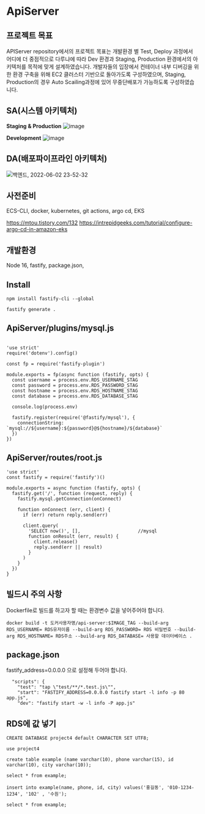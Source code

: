 # ApiServer

## 프로젝트 목표
APIServer repository에서의 프로젝트 목표는 개발환경 별 Test, Deploy 과정에서 어디에 더 중점적으로 다루냐에 따라 Dev 환경과 Staging, Production 환경에서의 아키텍처를 목적에 맞게 설계하였습니다. 개발자들의 입장에서 컨테이너 내부 디버깅을 위한 환경 구축을 위해 EC2 클러스터 기반으로 돌아가도록 구성하였으며, Staging, Production의 경우 Auto Scailing과정에 있어 무중단배포가 가능하도록 구성하였습니다.
## SA(시스템 아키텍처)
**Staging & Production**
![image](https://user-images.githubusercontent.com/50416571/171989065-db6b82e6-b6ec-4049-8776-01c7f7e441e8.png)

**Development**
![image](https://user-images.githubusercontent.com/50416571/171989076-66ee7931-e838-4720-825d-314aa489411e.png)

## DA(배포파이프라인 아키텍처)
![백엔드, 2022-06-02 23-52-32](https://user-images.githubusercontent.com/98368480/171771214-2d9a5570-153a-4e45-b1c1-68f21cf58f54.png)

## 사전준비
ECS-CLI, docker, kubernetes, git actions, argo cd, EKS

https://mtou.tistory.com/132
https://intrepidgeeks.com/tutorial/configure-argo-cd-in-amazon-eks
## 개발환경
Node 16, fastify, package.json,  


## Install
```
npm install fastify-cli --global
```

```
fastify generate .
```

## ApiServer/plugins/mysql.js 

```

'use strict'
require('dotenv').config()

const fp = require('fastify-plugin')

module.exports = fp(async function (fastify, opts) {
  const username = process.env.RDS_USERNAME_STAG
  const password = process.env.RDS_PASSWORD_STAG
  const hostname = process.env.RDS_HOSTNAME_STAG
  const database = process.env.RDS_DATABASE_STAG

  console.log(process.env)

  fastify.register(require('@fastify/mysql'), {
    connectionString: `mysql://${username}:${password}@${hostname}/${database}`
  })
})

```

## ApiServer/routes/root.js 
```
'use strict'
const fastify = require('fastify')()

module.exports = async function (fastify, opts) {
  fastify.get('/', function (request, reply) {
    fastify.mysql.getConnection(onConnect)

    function onConnect (err, client) {
      if (err) return reply.send(err)

      client.query(
        'SELECT now()', [],                     //mysql 
        function onResult (err, result) {
          client.release()
          reply.send(err || result)
        }
      )
    }
  })
}
```

## **빌드시 주의 사항** 

Dockerfile로 빌드를 하고자 할 때는 환경변수 값을 넣어주어야 합니다.


```
docker build -t 도커사용자명/api-server:$IMAGE_TAG --build-arg RDS_USERNAME= RDS유저이름 --build-arg RDS_PASSWORD= RDS 비밀번호 --build-arg RDS_HOSTNAME= RDS주소 --build-arg RDS_DATABASE= 사용할 데이터베이스 .
```

## package.json

fastify_address=0.0.0.0 으로 설정해 두어야 합니다. 
```
  "scripts": {
    "test": "tap \"test/**/*.test.js\"",
    "start": "FASTIFY_ADDRESS=0.0.0.0 fastify start -l info -p 80 app.js",
    "dev": "fastify start -w -l info -P app.js"
```

## RDS에 값 넣기

```
CREATE DATABASE project4 default CHARACTER SET UTF8;

use project4

create table example (name varchar(10), phone varchar(15), id varchar(10), city varchar(10));

select * from example;

insert into example(name, phone, id, city) values('홍길동', '010-1234-1234', '102' , '수원');

select * from example;
```
